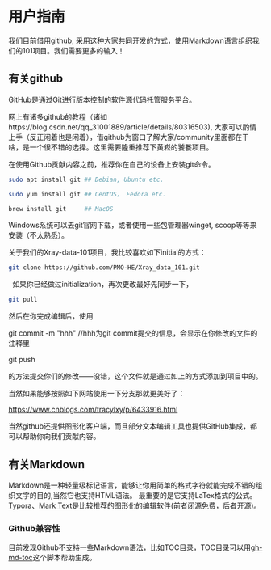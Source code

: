 # 用户指南

我们目前借用github, 采用这种大家共同开发的方式，使用Markdown语言组织我们的101项目。我们需要更多的输入！

## 有关github
GitHub是通过Git进行版本控制的软件源代码托管服务平台。

网上有诸多github的教程（诸如https://blog.csdn.net/qq_31001889/article/details/80316503), 大家可以酌情上手（反正闲着也是闲着），借github为窗口了解大家/community里面都在干啥，是一个很不错的选择。这里需要隆重推荐下黄崧的饕餮项目。

在使用Github贡献内容之前，推荐你在自己的设备上安装git命令。
```bash
sudo apt install git ## Debian, Ubuntu etc.

sudo yum install git ## CentOS， Fedora etc.

brew install git     ## MacOS
```
Windows系统可以去git官网下载，或者使用一些包管理器winget, scoop等等来安装（不太熟悉）。


关于我们的Xray-data-101项目，我比较喜欢如下initial的方式：

```bash
git clone https://github.com/PMO-HE/Xray_data_101.git
```

  如果你已经做过initialization，再次更改最好先同步一下，

```bash
git pull
```

然后在你完成编辑后，使用

git commit -m "hhh" //hhh为git commit提交的信息，会显示在你修改的文件的注释里

git push

的方法提交你们的修改——没错，这个文件就是通过如上的方式添加到项目中的。

当然如果能够按照如下网站使用一下分支那就更美好了：

https://www.cnblogs.com/tracylxy/p/6433916.html


当然github还提供图形化客户端，而且部分文本编辑工具也提供GitHub集成，都可以帮助你向我们贡献内容。

## 有关Markdown

Markdown是一种轻量级标记语言，能够让你用简单的格式字符就能完成不错的组织文字的目的,当然它也支持HTML语法。
最重要的是它支持LaTex格式的公式。
[Typora](https://typora.io/)、[Mark Text](https://marktext.app/)是比较推荐的图形化的编辑软件(前者闭源免费，后者开源)。

### Github兼容性
目前发现Github不支持一些Markdown语法，比如TOC目录，TOC目录可以用[gh-md-toc](https://github.com/ekalinin/github-markdown-toc)这个脚本帮助生成。
